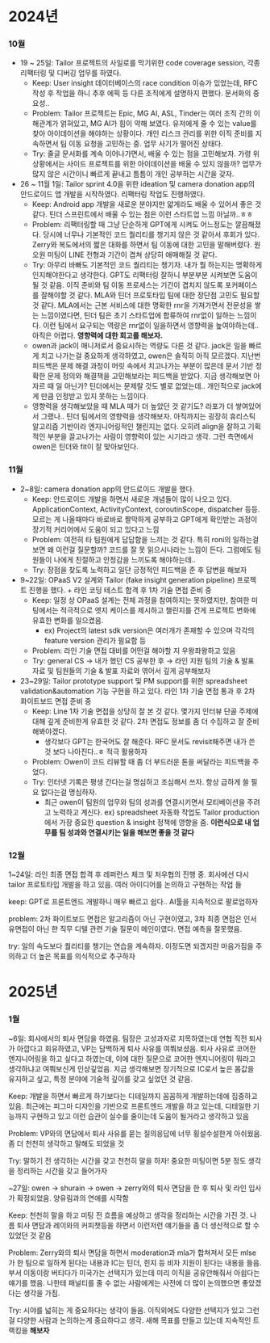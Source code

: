 # 2024년

### 10월

- 19 ~ 25일: Tailor 프로젝트의 사일로를 막기위한 code coverage session, 각종 리팩터링 및 디버깅 업무를 하였다.
    - Keep: User insight 데이터베이스의 race condition 이슈가 있었는데, RFC 작성 후 작업을 하니 추후 에픽 등 다른 조직에게 설명하지 편했다. 문서화의 중요성..
    - Problem: Tailor 프로젝트는 Epic, MG AI, ASL, Tinder는 여러 조직 간의 이해관계가 얽혀있고, MG AI가 힘이 약해 보였다. 유저에게 줄 수 있는 value를 찾아 아이데이션을 해야하는 상황이다. 개인 리스크 관리를 위한 이직 준비를 지속하면서 팀 이동 요청을 고민하는 중. 업무 사기가 떨어진 상태다.
    - Try: 줄글 문서화를 계속 이어나가면서, 배울 수 있는 점을 고민해보자. 가령 위 상황에서는 사이드 프로젝트를 위한 아이데이션을 배울 수 있지 않을까? 업무가 많지 않은 시간이니 빠르게 끝내고 틈틈이 개인 공부하는 시간을 갖자.
- 26 ~ 11월 1일: Tailor sprint 4.0을 위한 ideation 및 camera donation app의 안드로이드 앱 개발을 시작하였다. 리팩터링 작업도 진행하였다.
    - Keep: Android app 개발을 새로운 분야지만 얇게라도 배울 수 있어서 좋은 것 같다. 틴더 스프린트에서 배울 수 있는 점은 이런 스타트업 느낌 아닐까..ㅎㅎ
    - Problem: 리팩터링할 때 그냥 단순하게 GPT에게 시켜도 어느정도는 깔끔해졌다. 당시에 너무나 기본적인 코드 퀄리티를 챙기지 않은 것 같아서 후회가 있다. Zerry와 복도에서의 짧은 대화를 하면서 팀 이동에 대한 고민을 말해버렸다. 원오원 미팅이 LINE 전형과 기간이 겹쳐 상당히 애매해질 것 같다.
    - Try: 아무리 바빠도 기본적인 코드 퀄리티는 챙기자. 내가 뭘 하는지는 명확하게 인지해야한다고 생각한다. GPT도 리팩터링 잘하니 부분부분 시켜보면 도움이 될 것 같음. 이직 준비와 팀 이동 프로세스는 기간이 겹치지 않도록 포커페이스를 잘해야할 것 같다. MLA와 틴더 프로토타입 팀에 대한 장단점 고민도 필요할 것 같다. MLA에서는 근본 서비스에 대한 명확한 rnr을 가져가면서 전문성을 쌓는 느낌이였다면, 틴더 팀은 초기 스타트업에 합류하여 rnr없이 일하는 느낌이다. 이런 팀에서 요구되는 역량은 rnr없이 일을하면서 영향력을 높여야하는데.. 아직은 어렵다. **영향력에 대한 회고를 해보자.**
    - owen과 jack이 매니저로서 중요시하는 역량도 다른 것 같다. jack은 일을 빠르게 치고 나가는걸 중요하게 생각하였고, owen은 솔직히 아직 모르겠다. 지난번 피드백은 문제 해결 과정이 머릿 속에서 치고나가는 부분이 많은데 문서 기반 정확한 문제 정의와 해결책을 고민해보라는 피드백을 받았다. 지금 생각해보면 아자르 때 일 아닌가? 틴더에서는 문제랄 것도 별로 없었는데.. 개인적으로 jack에게 만큼 인정받고 있지 못하는 느낌이다.
    - 영향력을 생각해보았을 때 MLA 때가 더 높았던 것 같기도? 라포가 더 쌓여있어서 그랬나.. 틴더 팀에서의 영향력을 생각해보자. 아직까지는 굉장히 휴리스틱 알고리즘 기반이라 엔지니어링적인 챌린지는 없다. 오히려 align을 잘하고 기획적인 부분을 끌고나가는 사람이 영향력이 있는 시기라고 생각. 그런 측면에서 owen은 틴더와 fit이 잘 맞아보인다.

### 11월

- 2~8일: camera donation app의 안드로이드 개발을 했다.
    - Keep: 안드로이드 개발을 하면서 새로운 개념들이 많이 나오고 있다. ApplicationContext, ActivityContext, coroutinScope, dispatcher 등등. 모르는 게 나올때마다 바로바로 짤막하게 공부하고 GPT에게 확인받는 과정이 장기적 커리어에서 도움이 되고 있다고 느낌
    - Problem: 여전히 타 팀원에게 답답함을 느끼는 것 같다. 특히 roni의 일하는걸 보면 왜 이런걸 질문할까? 코드를 잘 못 읽으시나라는 느낌이 든다. 그럼에도 팀원들이 나에게 친절하고 안정감을 느끼도록 해야하는데..
    - Try: 장점을 찾도록 노력하고 일단 긍정적인 피드백을 준 후 답변을 해보자
- 9~22일: OPaaS V2 설계와 Tailor (fake insight generation pipeline) 프로젝트 진행을 했다. + 라인 코딩 테스트 합격 후 1차 기술 면접 준비 중
    - Keep: 일정 상 OPaaS 설계는 전체 과정을 참여하지는 못하였지만, 참여한 미팅에서는 적극적으로 엣지 케이스를 제시하고 챌린지를 건게 프로젝트 변화에 유효한 변화를 일으켰음.
        - ex) Project의 latest sdk version은 여러개가 존재할 수 있으며 각각의 feature version 관리가 필요함 등
    - Problem: 라인 기술 면접 대비를 어떤걸 해야할 지 우왕좌왕하고 있음
    - Try: general CS → 내가 했던 CS 공부한 후 → 라인 지원 팀의 기술 & 발표 자료 및 팀원들의 기술 & 발표 자료와 엮어서 깊게 공부해보자
- 23~29일: Tailor prototype support 및 PM support를 위한 spreadsheet validation&automation 기능 구현을 하고 있다. 라인 1차 기술 면접 통과 후 2차 화이트보드 면접 준비 중
    - Keep: Line 1차 기술 면접을 상당히 잘 본 것 같다. 몇가지 인터뷰 단골 주제에 대해 깊게 준비한게 유효한 것 같다. 2차 면접도 정보를 좀 더 수집하고 잘 준비해봐야겠다.
        - 생각보다 GPT는 한국어도 잘 해준다. RFC 문서도 revisit해주면 내가 쓴 것 보다 나아진다..ㅎ 적극 활용하자
    - Problem: Owen이 코드 리뷰할 때 좀 더 부드러운 톤을 써달라는 피드백을 주었다.
    - Try: 인터넷 기록은 평생 간다는걸 명심하고 조심해서 쓰자. 항상 급하게 쓸 필요 없다는걸 명심하자.
        - 최근 owen이 팀원의 업무와 팀의 성과를 연결시키면서 모티베이션을 주려고 노력하고 계신다. ex) spreadsheet 자동화 작업도 Tailor production에서 가장 중요한 question & insight 정책에 영향을 줌. **이런식으로 내 업무를 팀 성과와 연결시키는 일을 해보면 좋을 것 같다**

### 12월

1~24일: 라인 최종 면접 합격 후 레퍼런스 체크 및 처우협의 진행 중. 회사에선 다시 tailor 프로토타입 개발을 하고 있음. 여러 아이디어를 논의하고 구현하는 작업 들

keep: GPT로 프론트엔드 개발하니 매우 빠르고 쉽다.. AI툴을 지속적으로 팔로업하자

problem: 2차 화이트보드 면접은 알고리즘이 아닌 구현이였고, 3차 최종 면접은 인서유면접이 아닌 햔 직무 디텔 관련 기술 질문이 메인이였다. 면접 예측을 잘못했음.

try: 일의 속도보다 퀄리티를 챙기는 연습을 계속하자. 이정도면 되겠지란 마음가짐을 주의하고 더 높은 목표를 의식적으로 추구하자

# 2025년

### 1월

~6일: 회사에서의 퇴사 면담을 하였음. 팀장은 고성과자로 지목하였는데 연협 직전 퇴사가 아깝다고 회유하였고, VP는 담백하게 퇴사 사유를 여쭤보셨음. 퇴사 사유로 코어한 엔지니어링을 하고 싶다고 하였는데, 이에 대한 질문으로 코어한 엔지니어링이 뭐라고 생각하냐고 여쭤보신게 인상깊었음. 지금 생각해보면 장기적으로 IC로서 높은 몸값을 유지하고 싶고, 특정 분야에 기술적 깊이를 갖고 싶었던 것 같음.

Keep: 개발을 하면서 빠르게 하기보다는 디테일까지 꼼꼼하게 개발하는데에 집중하고 있음. 최근에는 피그마 디자인을 기반으로 프론트엔드 개발을 하고 있는데, 디테일한 기능까지 구현하고 있고 이런 습관이 실수를 줄이는데 도움이 될거라고 생각하고 있음

Problem: VP와의 면담에서 퇴사 사유를 묻는 질의응답에 너무 횡설수설한게 아쉬웠음. 좀 더 천천히 생각하고 말해도 되었을 것

Try: 말하기 전 생각하는 시간을 갖고 천천히 말을 하자! 중요한 미팅이면 5분 정도 생각을 정리하는 시간을 갖고 들어가자

~27일: owen → shurain → owen → zerry와의 퇴사 면담을 한 후 퇴사 및 라인 입사가 확정되었음. 양유림과의 연애를 시작함

Keep: 천천히 말을 하고 미팅 전 흐름을 예상하고 생각을 정리하는 시간을 가진 것. 나름 퇴사 면담과 레이와의 커피챗등을 하면서 이런저런 얘기들을 좀 더 생산적으로 할 수 있었던 것 같음

Problem: Zerry와의 퇴사 면담을 하면서 moderation과 mla가 합쳐져서 모든 mlse가 한 팀으로 일하게 된다는 내용과 IC는 틴더, 힌지 등 비자 지원이 된다는 내용을 들음. 부서 이동이랑 버티다가 미국가는 선택지가 있는데 미리 이직을 공유안해줘서 아쉽다는 얘기를 했음. 나한테 패널티를 줄 수 없는 사람에게는 사전에 더 많이 논의했으면 좋았겠다는 생각을 가짐.

Try: 시야를 넓히는 게 중요하다는 생각이 들음. 이직외에도 다양한 선택지가 있고 그런걸 다양한 사람과 논의하는게 중요하다고 생각. 새해 목표를 만들고 있는데 지속적인 트랙킹을 **해보자**